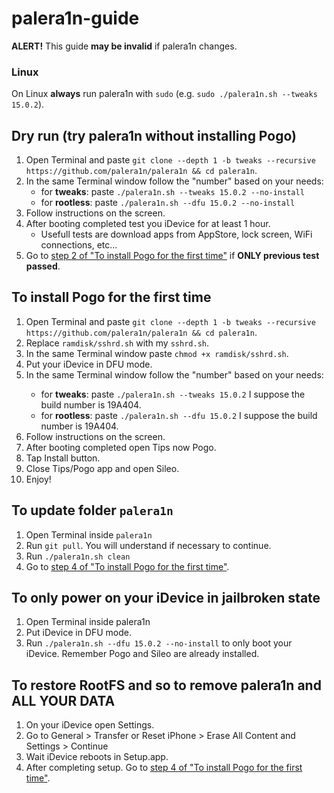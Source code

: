 # palera1n-guide

**ALERT!** This guide **may be invalid** if palera1n changes.

### Linux
On Linux **always** run palera1n with `sudo` (e.g. `sudo ./palera1n.sh --tweaks 15.0.2`).

## Dry run (try palera1n without installing Pogo)
1. Open Terminal and paste `git clone --depth 1 -b tweaks --recursive https://github.com/palera1n/palera1n && cd palera1n`.
2. In the same Terminal window follow the "number" based on your needs:
   * for **tweaks**:  paste `./palera1n.sh --tweaks 15.0.2 --no-install`
   * for **rootless**: paste `./palera1n.sh --dfu 15.0.2 --no-install`
3. Follow instructions on the screen.
4. After booting completed test you iDevice for at least 1 hour.
   * Usefull tests are download apps from AppStore, lock screen, WiFi connections, etc...
6. Go to <a href="#item2">step 2 of "To install Pogo for the first time"</a> if **ONLY previous test passed**.

## To install Pogo for the **first time**
<ol>
    <li id="item1">Open Terminal and paste <code>git clone --depth 1 -b tweaks --recursive https://github.com/palera1n/palera1n && cd palera1n</code>.</li>
    <li id="item2">Replace <code>ramdisk/sshrd.sh</code> with my <code>sshrd.sh</code>.</li>
    <li id="item3">In the same Terminal window paste <code>chmod +x ramdisk/sshrd.sh</code>.</li>
    <li id="item4">Put your iDevice in DFU mode.</li>
    <li id="item5">In the same Terminal window follow the "number" based on your needs:</li>
      <ul>
        <li>for <b>tweaks</b>:  paste <code>./palera1n.sh --tweaks 15.0.2</code> I suppose the build number is 19A404.</li>
        <li>for <b>rootless</b>: paste <code>./palera1n.sh --dfu 15.0.2</code> I suppose the build number is 19A404. </li>
      </ul>
    <li id="item6">Follow instructions on the screen.</li>
    <li id="item7">After booting completed open Tips now Pogo.</li>
    <li id="item8">Tap Install button.</li>
    <li id="item9">Close Tips/Pogo app and open Sileo.</li>
    <li id="item10">Enjoy!</li>
</ol>

## To update folder `palera1n`
1. Open Terminal inside `palera1n`
2. Run `git pull`. You will understand if necessary to continue.
3. Run `./palera1n.sh clean`
4. Go to <a href="#item4">step 4 of "To install Pogo for the first time"</a>.

## To only power on your iDevice in jailbroken state
1. Open Terminal inside palera1n
2. Put iDevice in DFU mode.
3. Run `./palera1n.sh --dfu 15.0.2 --no-install` to only boot your iDevice. Remember Pogo and Sileo are already installed.

## To restore RootFS and so to **remove palera1n** and **ALL YOUR DATA**
1. On your iDevice open Settings.
2. Go to General > Transfer or Reset iPhone > Erase All Content and Settings > Continue
3. Wait iDevice reboots in Setup.app.
4. After completing setup. Go to <a href="#item4">step 4 of "To install Pogo for the first time"</a>.
